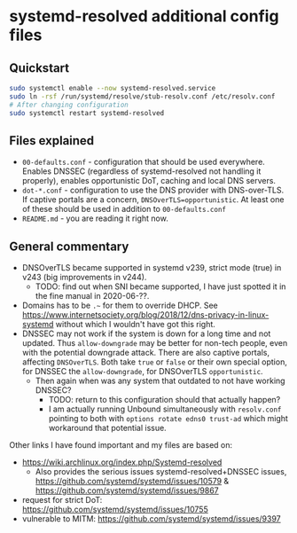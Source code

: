 # systemd-resolved additional config files

## Quickstart

```bash
sudo systemctl enable --now systemd-resolved.service
sudo ln -rsf /run/systemd/resolve/stub-resolv.conf /etc/resolv.conf
# After changing configuration
sudo systemctl restart systemd-resolved
```

## Files explained

- `00-defaults.conf` - configuration that should be used everywhere.
  Enables DNSSEC (regardless of systemd-resolved not handling it properly),
  enables opportunistic DoT, caching and local DNS servers.
- `dot-*.conf` - configuration to use the DNS provider with DNS-over-TLS. If
  captive portals are a concern, `DNSOverTLS=opportunistic`. At least one of these
  should be used in addition to `00-defaults.conf`
- `README.md` - you are reading it right now.

## General commentary

- DNSOverTLS became supported in systemd v239, strict mode (true) in
  v243 (big improvements in v244).
  - TODO: find out when SNI became supported, I have just spotted it in the
    fine manual in 2020-06-??.
- Domains has to be `.~` for them to override DHCP. See https://www.internetsociety.org/blog/2018/12/dns-privacy-in-linux-systemd
  without which I wouldn't have got this right.
- DNSSEC may not work if the system is down for a long time and not updated.
  Thus `allow-downgrade` may be better for non-tech people, even with the
  potential downgrade attack. There are also captive portals, affecting
  `DNSOverTLS`. Both take `true` or `false` or their own special option,
  for DNSSEC the `allow-downgrade`, for DNSOverTLS `opportunistic`.
  - Then again when was any system that outdated to not have working DNSSEC?
    - TODO: return to this configuration should that actually happen?
    - I am actually running Unbound simultaneously with `resolv.conf` pointing
      to both with `options rotate edns0 trust-ad` which might workaround that
      potential issue.

Other links I have found important and my files are based on:

- https://wiki.archlinux.org/index.php/Systemd-resolved
  - Also provides the serious issues systemd-resolved+DNSSEC issues, https://github.com/systemd/systemd/issues/10579 & https://github.com/systemd/systemd/issues/9867
- request for strict DoT: https://github.com/systemd/systemd/issues/10755
- vulnerable to MITM: https://github.com/systemd/systemd/issues/9397
